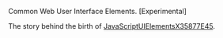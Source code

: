 Common Web User Interface Elements. [Experimental]

The story behind the birth of [JavaScriptUIElementsX35877E45](http://weblog.alseyn.net/index.php?uuid=dd4752d8-10fa-4f3f-93d0-219897760d03).